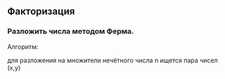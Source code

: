 ## Факторизация
### Разложить числа методом Ферма.
Алгоритм:

$\text{для разложения на множители нечётного числа n ищется пара чисел (x,y)}$
